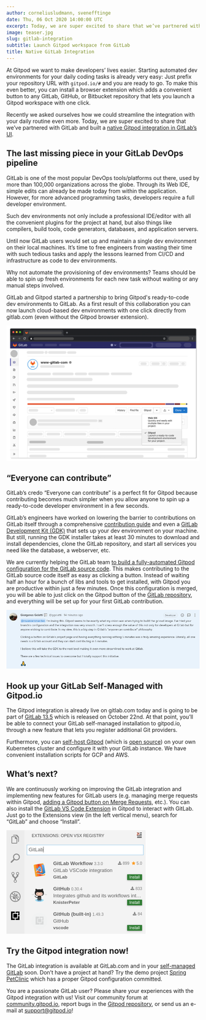 ```yaml
---
author: corneliusludmann, svenefftinge
date: Thu, 06 Oct 2020 14:00:00 UTC
excerpt: Today, we are super excited to share that we’ve partnered with GitLab and built a native Gitpod integration in GitLab’s UI.
image: teaser.jpg
slug: gitlab-integration
subtitle: Launch Gitpod workspace from GitLab
title: Native GitLab Integration
---
```


<script context="module">
  export const prerender = true;
</script>

At Gitpod we want to make developers’ lives easier. Starting automated dev environments for your daily coding tasks is already very easy: Just prefix your repository URL with `gitpod.io/#` and you are ready to go. To make this even better, you can install a browser extension which adds a convenient button to any GitLab, GitHub, or Bitbucket repository that lets you launch a Gitpod workspace with one click.

Recently we asked ourselves how we could streamline the integration with your daily routine even more. Today, we are super excited to share that we’ve partnered with GitLab and built a [native Gitpod integration in GitLab’s UI](https://gitlab.com/gitlab-org/gitlab/-/merge_requests/37985).

<h2 class="h1">The last missing piece in your GitLab DevOps pipeline</h2>

GitLab is one of the most popular DevOps tools/platforms out there, used by more than 100,000 organizations across the globe. Through its Web IDE, simple edits can already be made today from within the application. However, for more advanced programming tasks, developers require a full developer environment.

Such dev environments not only include a professional IDE/editor with all the convenient plugins for the project at hand, but also things like compilers, build tools, code generators, databases, and application servers.

Until now GitLab users would set up and maintain a single dev environment on their local machines. It’s time to free engineers from wasting their time with such tedious tasks and apply the lessons learned from CI/CD and infrastructure as code to dev environments.

Why not automate the provisioning of dev environments? Teams should be able to spin up fresh environments for each new task without waiting or any manual steps involved.

GitLab and Gitpod started a partnership to bring Gitpod's ready-to-code dev environments to GitLab. As a first result of this collaboration you can now launch cloud-based dev environments with one click directly from gitlab.com (even without the Gitpod browser extension).

![Gitpod button on GitLab project page](../../../static/images/blog/gitlab-integration/gitpod-button-on-gitlab.png)

<h2 class="h1">“Everyone can contribute”</h2>

GitLab’s credo “Everyone can contribute” is a perfect fit for Gitpod because contributing becomes much simpler when you allow anyone to spin up a ready-to-code developer environment in a few seconds.

GitLab’s engineers have worked on lowering the barrier to contributions on GitLab itself through a comprehensive [contribution guide](https://about.gitlab.com/community/contribute/) and even a [GitLab Development Kit (GDK)](https://gitlab.com/gitlab-org/gitlab-development-kit) that sets up your dev environment on your machine. But still, running the GDK installer takes at least 30 minutes to download and install dependencies, clone the GitLab repository, and start all services you need like the database, a webserver, etc.

We are currently helping the GitLab team <a class="no-nowrap" href="https://gitlab.com/gitlab-org/gitlab/-/merge_requests/43103">to build a fully-automated Gitpod configuration for the GitLab source code</a>. This makes contributing to the GitLab source code itself as easy as clicking a button. Instead of waiting half an hour for a bunch of libs and tools to get installed, with Gitpod you are productive within just a few minutes. Once this configuration is merged, you will be able to just click on the Gitpod button of the [GitLab repository](https://gitlab.com/gitlab-org/gitlab), and everything will be set up for your first GitLab contribution.

[![GitLab integration quote](../../../static/images/blog/gitlab-integration/gitlab-integration-quote.png)](https://gitlab.com/gitlab-org/gitlab-development-kit/-/issues/1076#note_419638250)

<h2 class="h1">Hook up your GitLab Self-Managed with Gitpod.io</h2>

The Gitpod integration is already live on gitlab.com today and is going to be part of [GitLab&nbsp;13.5](https://gitlab.com/gitlab-com/www-gitlab-com/-/merge_requests/61933) which is released on October 22nd. At that point, you’ll be able to connect your GitLab self-managed installation to gitpod.io, through a new feature that lets you register additional Git providers.

Furthermore, you can [self-host Gitpod](/self-hosted) (which is [open source](https://github.com/gitpod-io/gitpod)) on your own Kubernetes cluster and configure it with your GitLab instance. We have convenient installation scripts for GCP and AWS.

<h2 class="h1">What’s next?</h2>

We are continuously working on improving the GitLab integration and implementing new features for GitLab users (e.g. managing merge requests within Gitpod, [adding a Gitpod button on Merge Requests](https://gitlab.com/gitlab-org/gitlab/-/merge_requests/43352), etc.). You can also install the [GitLab VS Code Extension](https://open-vsx.org/extension/GitLab/gitlab-workflow) in Gitpod to interact with GitLab. Just go to the Extensions view (in the left vertical menu), search for “GitLab” and choose “Install”.

![Gitpod button on GitLab project page](../../../static/images/blog/gitlab-integration/gitlab-vscode-extension.png)

<h2 class="h1">Try the Gitpod integration now!</h2>

The GitLab integration is available at GitLab.com and in your [self-managed GitLab](https://gitlab.com/help/integration/gitpod.md) soon. Don’t have a project at hand? Try the demo project [Spring PetClinic](https://gitlab.com/gitpod/spring-petclinic) which has a proper Gitpod configuration committed.

You are a passionate GitLab user? Please share your experiences with the Gitpod integration with us! Visit our community forum at [community.gitpod.io](https://community.gitpod.io/), report bugs in the [Gitpod repository](https://github.com/gitpod-io/gitpod/), or send us an e-mail at support@gitpod.io!
